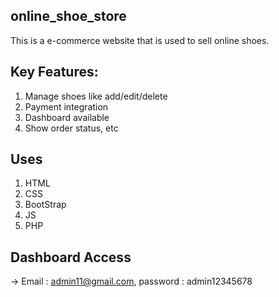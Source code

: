 ## online_shoe_store
This is a e-commerce website that is used to sell online shoes. 

## Key Features:

1. Manage shoes like add/edit/delete
2. Payment integration
3. Dashboard available
4. Show order status, etc

## Uses 
1. HTML
2. CSS 
4. BootStrap
3. JS
4. PHP

## Dashboard Access
-> Email : admin11@gmail.com,  password : admin12345678
